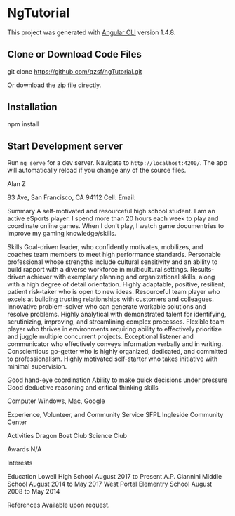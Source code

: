 # NgTutorial

This project was generated with [Angular CLI](https://github.com/angular/angular-cli) version 1.4.8.

## Clone or Download Code Files

git clone https://github.com/qzsf/ngTutorial.git

Or download the zip file directly.

## Installation

npm install

## Start Development server

Run `ng serve` for a dev server. Navigate to `http://localhost:4200/`. The app will automatically reload if you change any of the source files.

Alan Z

83 Ave, San Francisco, CA 94112
Cell:
Email:

Summary
A self-motivated and resourceful high school student. I am an active eSports player. I spend more than 20 hours each week to play and coordinate online games.
When I don't play, I watch game documentries to improve my gaming knowledge/skills.

Skills
Goal-driven leader, who confidently motivates, mobilizes, and coaches team members to meet high performance standards.
Personable professional whose strengths include cultural sensitivity and an ability to build rapport with a diverse workforce in multicultural settings.
Results-driven achiever with exemplary planning and organizational skills, along with a high degree of detail orientation.
Highly adaptable, positive, resilient, patient risk-taker who is open to new ideas.
Resourceful team player who excels at building trusting relationships with customers and colleagues.
Innovative problem-solver who can generate workable solutions and resolve problems.
Highly analytical with demonstrated talent for identifying, scrutinizing, improving, and streamlining complex processes.
Flexible team player who thrives in environments requiring ability to effectively prioritize and juggle multiple concurrent projects.
Exceptional listener and communicator who effectively conveys information verbally and in writing.
Conscientious go-getter who is highly organized, dedicated, and committed to professionalism.
Highly motivated self-starter who takes initiative with minimal supervision.

Good hand-eye coordination
Ability to make quick decisions under pressure
Good deductive reasoning and critical thinking skills

Computer Windows, Mac, Google

Experience, Volunteer, and Community Service
SFPL
Ingleside Community Center


Activities
Dragon Boat Club
Science Club

Awards
N/A

Interests


Education
Lowell High School August 2017 to Present
A.P. Giannini Middle School August 2014 to May 2017
West Portal Elementry School August 2008 to May 2014

References
Available upon request.
